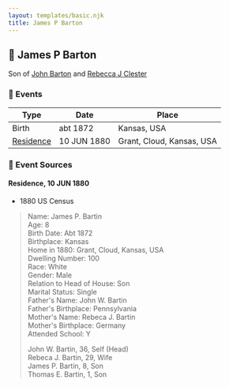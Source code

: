 ```yaml
---
layout: templates/basic.njk
title: James P Barton
---
```

## 🔵 James P Barton

Son of [John Barton](/people/5/56328061) and [Rebecca J Clester](/people/8/81769008)

### 📆 Events

Type | Date | Place
------ | ------ | ------
Birth | abt 1872 | Kansas, USA
[Residence](#event-1) | 10 JUN 1880 | Grant, Cloud, Kansas, USA

### 📰 Event Sources

#### <a id="event-1"></a> Residence, 10 JUN 1880
* 1880 US Census
>   
  > Name: James P. Bartin  
  > Age: 8  
  > Birth Date: Abt 1872  
  > Birthplace: Kansas  
  > Home in 1880: Grant, Cloud, Kansas, USA  
  > Dwelling Number: 100  
  > Race: White  
  > Gender: Male  
  > Relation to Head of House: Son  
  > Marital Status: Single  
  > Father's Name: John W. Bartin  
  > Father's Birthplace: Pennsylvania  
  > Mother's Name: Rebeca J. Bartin  
  > Mother's Birthplace: Germany  
  > Attended School: Y  
  >   
  > John W. Bartin, 36, Self (Head)  
  > Rebeca J. Bartin, 29, Wife  
  > James P. Bartin, 8, Son  
  > Thomas E. Bartin, 1, Son